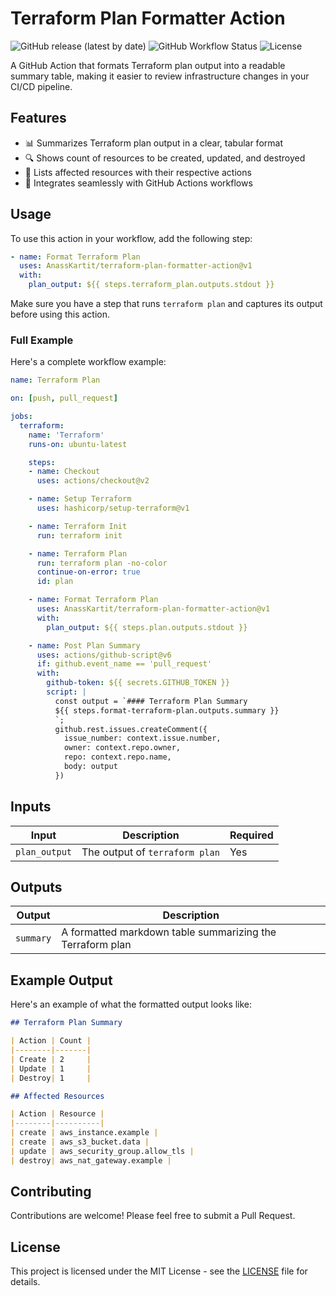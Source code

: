 # Terraform Plan Formatter Action

![GitHub release (latest by date)](https://img.shields.io/github/v/release/AnassKartit/terraform-plan-formatter-action)
![GitHub Workflow Status](https://img.shields.io/github/actions/workflow/status/AnassKartit/terraform-plan-formatter-action/main.yml?branch=main)
![License](https://img.shields.io/github/license/AnassKartit/terraform-plan-formatter-action)

A GitHub Action that formats Terraform plan output into a readable summary table, making it easier to review infrastructure changes in your CI/CD pipeline.

## Features

- 📊 Summarizes Terraform plan output in a clear, tabular format
- 🔍 Shows count of resources to be created, updated, and destroyed
- 📝 Lists affected resources with their respective actions
- 🚀 Integrates seamlessly with GitHub Actions workflows

## Usage

To use this action in your workflow, add the following step:

```yaml
- name: Format Terraform Plan
  uses: AnassKartit/terraform-plan-formatter-action@v1
  with:
    plan_output: ${{ steps.terraform_plan.outputs.stdout }}
```

Make sure you have a step that runs `terraform plan` and captures its output before using this action.

### Full Example

Here's a complete workflow example:

```yaml
name: Terraform Plan

on: [push, pull_request]

jobs:
  terraform:
    name: 'Terraform'
    runs-on: ubuntu-latest

    steps:
    - name: Checkout
      uses: actions/checkout@v2

    - name: Setup Terraform
      uses: hashicorp/setup-terraform@v1

    - name: Terraform Init
      run: terraform init

    - name: Terraform Plan
      run: terraform plan -no-color
      continue-on-error: true
      id: plan

    - name: Format Terraform Plan
      uses: AnassKartit/terraform-plan-formatter-action@v1
      with:
        plan_output: ${{ steps.plan.outputs.stdout }}

    - name: Post Plan Summary
      uses: actions/github-script@v6
      if: github.event_name == 'pull_request'
      with:
        github-token: ${{ secrets.GITHUB_TOKEN }}
        script: |
          const output = `#### Terraform Plan Summary
          ${{ steps.format-terraform-plan.outputs.summary }}
          `;
          github.rest.issues.createComment({
            issue_number: context.issue.number,
            owner: context.repo.owner,
            repo: context.repo.name,
            body: output
          })
```

## Inputs

| Input | Description | Required |
|-------|-------------|----------|
| `plan_output` | The output of `terraform plan` | Yes |

## Outputs

| Output | Description |
|--------|-------------|
| `summary` | A formatted markdown table summarizing the Terraform plan |

## Example Output

Here's an example of what the formatted output looks like:

```markdown
## Terraform Plan Summary

| Action | Count |
|--------|-------|
| Create | 2     |
| Update | 1     |
| Destroy| 1     |

## Affected Resources

| Action | Resource |
|--------|----------|
| create | aws_instance.example |
| create | aws_s3_bucket.data |
| update | aws_security_group.allow_tls |
| destroy| aws_nat_gateway.example |
```

## Contributing

Contributions are welcome! Please feel free to submit a Pull Request.

## License

This project is licensed under the MIT License - see the [LICENSE](LICENSE) file for details.